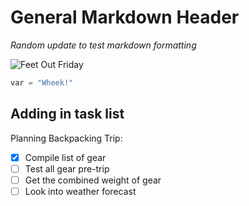 # General Markdown Header #

_Random update to test markdown formatting_

![Feet Out Friday](https://upload.wikimedia.org/wikipedia/commons/3/30/George_the_amazing_guinea_pig.jpg)

``` Python
var = "Wheek!"
```

## Adding in task list ##
Planning Backpacking Trip:
- [x] Compile list of gear
- [ ] Test all gear pre-trip
- [ ] Get the combined weight of gear
- [ ] Look into weather forecast 
